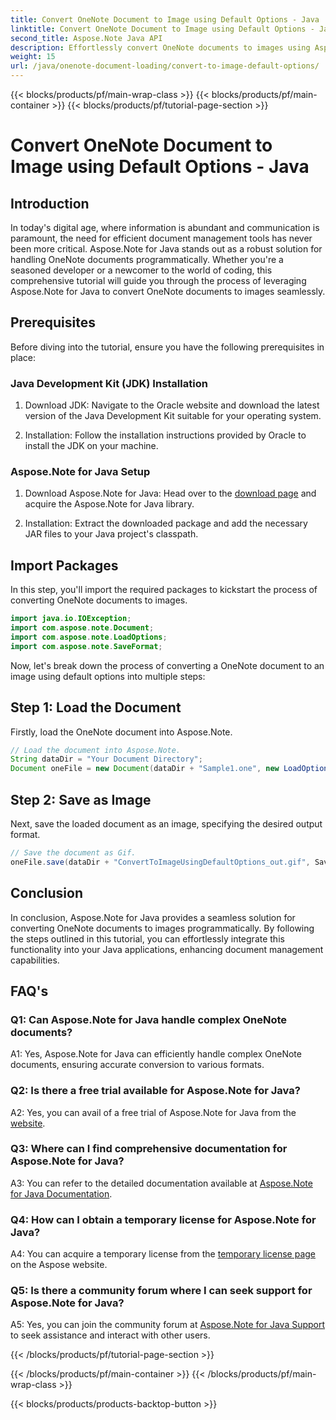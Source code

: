 ```yaml
---
title: Convert OneNote Document to Image using Default Options - Java
linktitle: Convert OneNote Document to Image using Default Options - Java
second_title: Aspose.Note Java API
description: Effortlessly convert OneNote documents to images using Aspose.Note for Java. Follow this step-by-step tutorial for seamless integration.
weight: 15
url: /java/onenote-document-loading/convert-to-image-default-options/
---
```


{{< blocks/products/pf/main-wrap-class >}}
{{< blocks/products/pf/main-container >}}
{{< blocks/products/pf/tutorial-page-section >}}

# Convert OneNote Document to Image using Default Options - Java

## Introduction

In today's digital age, where information is abundant and communication is paramount, the need for efficient document management tools has never been more critical. Aspose.Note for Java stands out as a robust solution for handling OneNote documents programmatically. Whether you're a seasoned developer or a newcomer to the world of coding, this comprehensive tutorial will guide you through the process of leveraging Aspose.Note for Java to convert OneNote documents to images seamlessly.

## Prerequisites

Before diving into the tutorial, ensure you have the following prerequisites in place:

### Java Development Kit (JDK) Installation

1. Download JDK: Navigate to the Oracle website and download the latest version of the Java Development Kit suitable for your operating system.
   
2. Installation: Follow the installation instructions provided by Oracle to install the JDK on your machine.

### Aspose.Note for Java Setup

1. Download Aspose.Note for Java: Head over to the [download page](https://releases.aspose.com/note/java/) and acquire the Aspose.Note for Java library.
   
2. Installation: Extract the downloaded package and add the necessary JAR files to your Java project's classpath.

## Import Packages

In this step, you'll import the required packages to kickstart the process of converting OneNote documents to images.

```java
import java.io.IOException;
import com.aspose.note.Document;
import com.aspose.note.LoadOptions;
import com.aspose.note.SaveFormat;
```

Now, let's break down the process of converting a OneNote document to an image using default options into multiple steps:

## Step 1: Load the Document

Firstly, load the OneNote document into Aspose.Note.

```java
// Load the document into Aspose.Note.
String dataDir = "Your Document Directory";
Document oneFile = new Document(dataDir + "Sample1.one", new LoadOptions());
```

## Step 2: Save as Image

Next, save the loaded document as an image, specifying the desired output format.

```java
// Save the document as Gif.
oneFile.save(dataDir + "ConvertToImageUsingDefaultOptions_out.gif", SaveFormat.Gif);
```

## Conclusion

In conclusion, Aspose.Note for Java provides a seamless solution for converting OneNote documents to images programmatically. By following the steps outlined in this tutorial, you can effortlessly integrate this functionality into your Java applications, enhancing document management capabilities.

## FAQ's

### Q1: Can Aspose.Note for Java handle complex OneNote documents?

A1: Yes, Aspose.Note for Java can efficiently handle complex OneNote documents, ensuring accurate conversion to various formats.

### Q2: Is there a free trial available for Aspose.Note for Java?

A2: Yes, you can avail of a free trial of Aspose.Note for Java from the [website](https://releases.aspose.com/).

### Q3: Where can I find comprehensive documentation for Aspose.Note for Java?

A3: You can refer to the detailed documentation available at [Aspose.Note for Java Documentation](https://reference.aspose.com/note/java/).

### Q4: How can I obtain a temporary license for Aspose.Note for Java?

A4: You can acquire a temporary license from the [temporary license page](https://purchase.aspose.com/temporary-license/) on the Aspose website.

### Q5: Is there a community forum where I can seek support for Aspose.Note for Java?

A5: Yes, you can join the community forum at [Aspose.Note for Java Support](https://forum.aspose.com/c/note/28) to seek assistance and interact with other users.

{{< /blocks/products/pf/tutorial-page-section >}}

{{< /blocks/products/pf/main-container >}}
{{< /blocks/products/pf/main-wrap-class >}}

{{< blocks/products/products-backtop-button >}}

